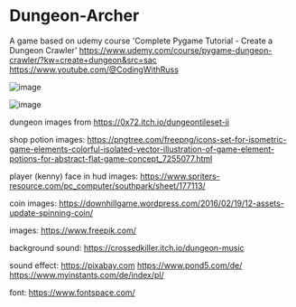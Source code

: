 ﻿# Dungeon-Archer

 A game based on udemy course 'Complete Pygame Tutorial - Create a Dungeon Crawler' 
https://www.udemy.com/course/pygame-dungeon-crawler/?kw=create+dungeon&src=sac
https://www.youtube.com/@CodingWithRuss

![image](https://github.com/pyMYSZ/Dungeon-Archer/assets/146995767/d5552bdf-ca00-495f-b220-9c036b19ad72)

![image](https://github.com/pyMYSZ/Dungeon-Archer/assets/146995767/e65054ec-7f2e-4ffc-ad13-925be6837bba)

dungeon images from 
https://0x72.itch.io/dungeontileset-ii

shop potion images:
https://pngtree.com/freepng/icons-set-for-isometric-game-elements-colorful-isolated-vector-illustration-of-game-element-potions-for-abstract-flat-game-concept_7255077.html

player (kenny) face in hud images:
https://www.spriters-resource.com/pc_computer/southpark/sheet/177113/

coin images:
https://downhillgame.wordpress.com/2016/02/19/12-assets-update-spinning-coin/

images:
https://www.freepik.com/

background sound:
https://crossedkiller.itch.io/dungeon-music

sound effect:
https://pixabay.com
https://www.pond5.com/de/
https://www.myinstants.com/de/index/pl/

font: 
https://www.fontspace.com/
